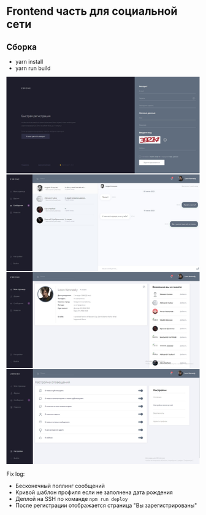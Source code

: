 # Frontend часть для социальной сети

## Сборка
- yarn install
- yarn run build

![0](/screenshots/0.jpg)
![1](/screenshots/1.jpg)
![2](/screenshots/2.jpg)
![3](/screenshots/3.jpg)

Fix log:
 - Бесконечный поллинг сообщений
 - Кривой шаблон профиля если не заполнена дата рождения
 - Деплой на SSH по команде `npm run deploy`
 - После регистрации отображается страница "Вы зарегистрированы"
